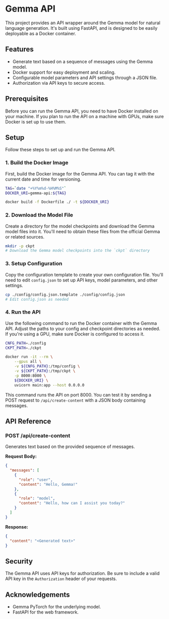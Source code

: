 # Gemma API
This project provides an API wrapper around the Gemma model for natural language generation. It's built using FastAPI, and is designed to be easily deployable as a Docker container.

## Features
- Generate text based on a sequence of messages using the Gemma model.
- Docker support for easy deployment and scaling.
- Configurable model parameters and API settings through a JSON file.
- Authorization via API keys to secure access.

## Prerequisites
Before you can run the Gemma API, you need to have Docker installed on your machine. If you plan to run the API on a machine with GPUs, make sure Docker is set up to use them.

## Setup
Follow these steps to set up and run the Gemma API.

### 1. Build the Docker Image
First, build the Docker image for the Gemma API. You can tag it with the current date and time for versioning.

```bash
TAG=`date "+%Y%m%d-%H%M%S"`
DOCKER_URI=gemma-api:${TAG}

docker build -f Dockerfile ./ -t ${DOCKER_URI}
```

### 2. Download the Model File
Create a directory for the model checkpoints and download the Gemma model files into it. You'll need to obtain these files from the official Gemma or related sources.

```bash
mkdir -p ckpt
# Download the Gemma model checkpoints into the `ckpt` directory
```

### 3. Setup Configuration
Copy the configuration template to create your own configuration file. You'll need to edit `config.json` to set up API keys, model parameters, and other settings.

```bash
cp ./config/config.json.template ./config/config.json
# Edit config.json as needed
```

### 4. Run the API
Use the following command to run the Docker container with the Gemma API. Adjust the paths to your config and checkpoint directories as needed. If you're using a GPU, make sure Docker is configured to access it.

```bash
CNFG_PATH=./config
CKPT_PATH=./ckpt

docker run -it --rm \
    --gpus all \
    -v ${CNFG_PATH}:/tmp/config \
    -v ${CKPT_PATH}:/tmp/ckpt \
    -p 8000:8000 \
    ${DOCKER_URI} \
    uvicorn main:app --host 0.0.0.0
```

This command runs the API on port 8000. You can test it by sending a POST request to `/api/create-content` with a JSON body containing messages.

## API Reference
### POST /api/create-content
Generates text based on the provided sequence of messages.

**Request Body:**
```json
{
  "messages": [
    {
      "role": "user",
      "content": "Hello, Gemma!"
    },
    {
      "role": "model",
      "content": "Hello, how can I assist you today?"
    }
  ]
}
```

**Response:**
```json
{
  "content": "<Generated text>"
}
```

## Security
The Gemma API uses API keys for authorization. Be sure to include a valid API key in the `Authorization` header of your requests.

## Acknowledgements
- Gemma PyTorch for the underlying model.
- FastAPI for the web framework.
